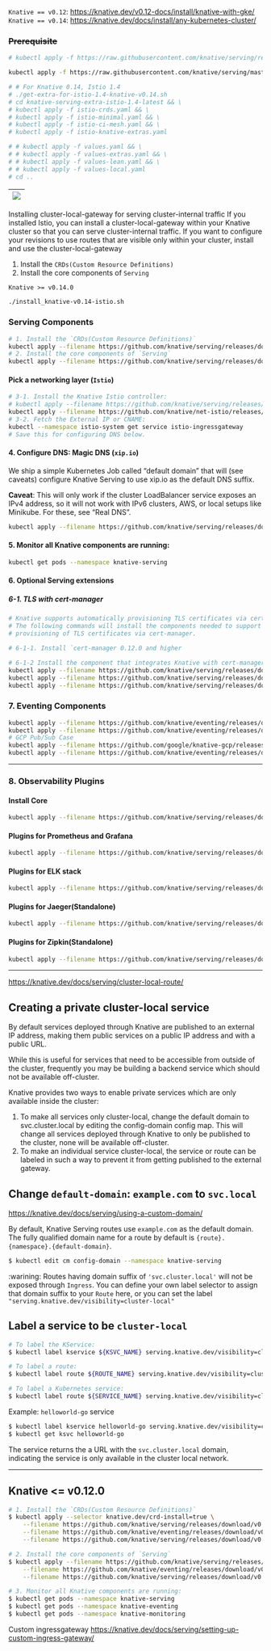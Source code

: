 
`Knative == v0.12`: https://knative.dev/v0.12-docs/install/knative-with-gke/
`Knative == v0.14`: https://knative.dev/docs/install/any-kubernetes-cluster/

### ~~Prerequisite~~

```sh
# kubectl apply -f https://raw.githubusercontent.com/knative/serving/release-0.14/third_party/istio-1.4.7/istio-knative-extras.yaml

kubectl apply -f https://raw.githubusercontent.com/knative/serving/master/third_party/istio-1.4.9/istio-knative-extras.yaml
```

```sh
# # For Knative 0.14, Istio 1.4
# ./get-extra-for-istio-1.4-knative-v0.14.sh
# cd knative-serving-extra-istio-1.4-latest && \
# kubectl apply -f istio-crds.yaml && \
# kubectl apply -f istio-minimal.yaml && \
# kubectl apply -f istio-ci-mesh.yaml && \
# kubectl apply -f istio-knative-extras.yaml

# # kubectl apply -f values.yaml && \
# # kubectl apply -f values-extras.yaml && \
# # kubectl apply -f values-lean.yaml && \
# # kubectl apply -f values-local.yaml
# cd ..
```

| ![](knative-arch.png) |
| ----- |
Installing cluster-local-gateway for serving cluster-internal traffic
If you installed Istio, you can install a cluster-local-gateway within your Knative cluster so that you can serve cluster-internal traffic. If you want to configure your revisions to use routes that are visible only within your cluster, install and use the cluster-local-gateway

1. Install the `CRDs(Custom Resource Definitions)`
2. Install the core components of `Serving`

`Knative >= v0.14.0`
```sh
./install_knative-v0.14-istio.sh
```

### Serving Components
```sh
# 1. Install the `CRDs(Custom Resource Definitions)`
kubectl apply --filename https://github.com/knative/serving/releases/download/v0.14.0/serving-crds.yaml
# 2. Install the core components of `Serving`
kubectl apply --filename https://github.com/knative/serving/releases/download/v0.14.0/serving-core.yaml
```

#### Pick a networking layer (`Istio`)
```sh
# 3-1. Install the Knative Istio controller:
# kubectl apply --filename https://github.com/knative/serving/releases/download/v0.14.0/serving-istio.yaml
kubectl apply --filename https://github.com/knative/net-istio/releases/download/v0.14.0/release.yaml
# 3-2. Fetch the External IP or CNAME:
kubectl --namespace istio-system get service istio-ingressgateway
# Save this for configuring DNS below.
```

#### 4. Configure DNS: Magic DNS (`xip.io`)

We ship a simple Kubernetes Job called “default domain” that will (see caveats) configure Knative Serving to use xip.io as the default DNS suffix.

**Caveat**: This will only work if the cluster LoadBalancer service exposes an IPv4 address, so it will not work with IPv6 clusters, AWS, or local setups like Minikube. For these, see “Real DNS”.
```sh
kubectl apply --filename https://github.com/knative/serving/releases/download/v0.14.0/serving-default-domain.yaml
```

#### 5. Monitor all Knative components are running:
```sh
kubectl get pods --namespace knative-serving
```

#### 6. Optional Serving extensions
##### 6-1. TLS with cert-manager
```sh
# Knative supports automatically provisioning TLS certificates via cert-manager.
# The following commands will install the components needed to support the
# provisioning of TLS certificates via cert-manager.

# 6-1-1. Install `cert-manager 0.12.0 and higher

# 6-1-2 Install the component that integrates Knative with cert-manager:
kubectl apply --filename https://github.com/knative/serving/releases/download/v0.14.0/serving-hpa.yaml
kubectl apply --filename https://github.com/knative/serving/releases/download/v0.14.0/serving-cert-manager.yaml
kubectl apply --filename https://github.com/knative/serving/releases/download/v0.14.0/serving-nscert.yaml
```

### 7. Eventing Components

```sh
kubectl apply --filename https://github.com/knative/eventing/releases/download/v0.14.0/eventing-crds.yaml
kubectl apply --filename https://github.com/knative/eventing/releases/download/v0.14.0/eventing-core.yaml
# GCP Pub/Sub Case
kubectl apply --filename https://github.com/google/knative-gcp/releases/download/v0.14.0/cloud-run-events.yaml
kubectl apply --filename https://github.com/knative/eventing/releases/download/v0.14.0/channel-broker.yaml
```

---

### 8. Observability Plugins

#### Install Core

```sh
kubectl apply --filename https://github.com/knative/serving/releases/download/v0.14.0/monitoring-core.yaml
```

#### Plugins for Prometheus and Grafana

```sh
kubectl apply --filename https://github.com/knative/serving/releases/download/v0.14.0/monitoring-metrics-prometheus.yaml
```

#### Plugins for ELK stack

```sh
kubectl apply --filename https://github.com/knative/serving/releases/download/v0.14.0/monitoring-logs-elasticsearch.yaml
```

#### Plugins for Jaeger(Standalone)

```sh
kubectl apply --filename https://github.com/knative/serving/releases/download/v0.14.0/monitoring-tracing-jaeger-in-mem.yaml
```

#### Plugins for Zipkin(Standalone)

```sh
kubectl apply --filename https://github.com/knative/serving/releases/download/v0.14.0/monitoring-tracing-zipkin-in-mem.yaml
```


---

<https://knative.dev/docs/serving/cluster-local-route/>

## Creating a private cluster-local service
By default services deployed through Knative are published to an external IP address, making them public services on a public IP address and with a public URL.

While this is useful for services that need to be accessible from outside of the cluster, frequently you may be building a backend service which should not be available off-cluster.

Knative provides two ways to enable private services which are only available inside the cluster:

1. To make all services only cluster-local, change the default domain to svc.cluster.local by editing the config-domain config map. This will change all services deployed through Knative to only be published to the cluster, none will be available off-cluster.
2. To make an individual service cluster-local, the service or route can be labeled in such a way to prevent it from getting published to the external gateway.

## Change `default-domain`: `example.com` to `svc.local`

<https://knative.dev/docs/serving/using-a-custom-domain/>

By default, Knative Serving routes use `example.com` as the default domain.
The fully qualified domain name for a route by default is `{route}.{namespace}.{default-domain}`.

```sh
$ kubectl edit cm config-domain --namespace knative-serving

```
:warining:
Routes having domain suffix of `'svc.cluster.local'` will not be exposed through `Ingress`. You can define your own label selector to assign that domain suffix to your `Route` here, or you can set the label
`"serving.knative.dev/visibility=cluster-local"`

## Label a service to be `cluster-local`

```sh
# To label the KService:
$ kubectl label kservice ${KSVC_NAME} serving.knative.dev/visibility=cluster-local

# To label a route:
$ kubectl label route ${ROUTE_NAME} serving.knative.dev/visibility=cluster-local

# To label a Kubernetes service:
$ kubectl label route ${SERVICE_NAME} serving.knative.dev/visibility=cluster-local
```

Example: `helloworld-go` service
```sh
$ kubectl label kservice helloworld-go serving.knative.dev/visibility=cluster-local
$ kubectl get ksvc helloworld-go
```

The service returns the a URL with the `svc.cluster.local` domain, indicating the service is only available in the cluster local network.


---

## Knative <= v0.12.0
```sh
# 1. Install the `CRDs(Custom Resource Definitions)`
$ kubectl apply --selector knative.dev/crd-install=true \
    --filename https://github.com/knative/serving/releases/download/v0.12.0/serving.yaml \
    --filename https://github.com/knative/eventing/releases/download/v0.12.0/eventing.yaml \
    --filename https://github.com/knative/serving/releases/download/v0.12.0/monitoring.yaml

# 2. Install the core components of `Serving`
$ kubectl apply --filename https://github.com/knative/serving/releases/download/v0.12.0/serving.yaml \
    --filename https://github.com/knative/eventing/releases/download/v0.12.0/eventing.yaml \
    --filename https://github.com/knative/serving/releases/download/v0.12.0/monitoring.yaml

# 3. Monitor all Knative components are running:
$ kubectl get pods --namespace knative-serving
$ kubectl get pods --namespace knative-eventing
$ kubectl get pods --namespace knative-monitoring
```



Custom ingressgateway <https://knative.dev/docs/serving/setting-up-custom-ingress-gateway/>
